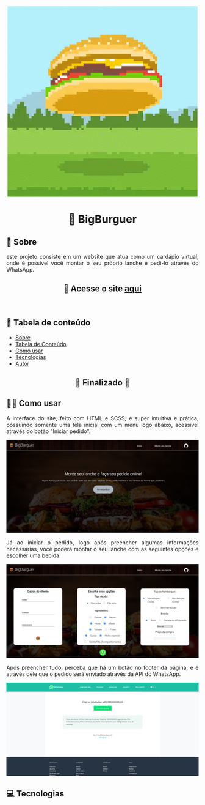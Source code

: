 <center><img src="assets/logo.gif"></center>

<h1 align="center">🍔 BigBurguer</h1>

## 📘 Sobre

<p align="justify">este projeto consiste em um website que atua como um cardápio virtual, onde é possível você montar o seu próprio lanche e pedi-lo através do WhatsApp.</p>

<h2 align="center">📎 Acesse o site <a href="https://bigburguer.herokuapp.com/" target="_blank">aqui</a></h2>

<br>

## 📑 Tabela de conteúdo

   * [Sobre]()
   * [Tabela de Conteúdo]()
   * [Como usar]()
   * [Tecnologias]()
   * [Autor]()

   <h2 align="center"> 🚧  Finalizado  🚧</h4>

   ## 👨‍💻 Como usar

   <p align="justify">A interface do site, feito com HTML e SCSS, é super intuitiva e prática, possuindo somente uma tela inicial com um menu logo abaixo, acessível através do botão "Iniciar pedido".</p>

   <center><img src="assets/image1.png"></center>

   <p align="justify">Já ao iniciar o pedido, logo após preencher algumas informações necessárias, você poderá montar o seu lanche com as seguintes opções e escolher uma bebida.</p>

   <center><img src="assets/image2.png"></center>

   <p align="justify">Após preencher tudo, perceba que há um botão no footer da página, e é através dele que o pedido será enviado através da API do WhatsApp.</p>

   <center><img src="assets/image3.png" alt="Na pré-visualização a quebra de linha entre os dados não é visível"></center>

   ## 💻 Tecnologias

